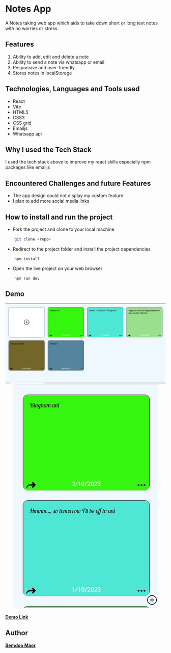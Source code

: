 # Notes App
A Notes taking web app which aids to take down short or long text notes with no worries or stress.

## Features

1. Ability to add, edit and delete a note
2. Ability to send a note via whatsapp or email
3. Responsive and user-friendly
4. Stores notes in localStorage

## Technologies, Languages and Tools used

- React
- Vite
- HTML5
- CSS3
- CSS grid
- Emailjs
- Whatsapp api

## Why I used the Tech Stack

I used the tech stack above to improve my react skills especially npm packages like emailjs

## Encountered Challenges and future Features

- The app design could not display my custom feature
- I plan to add more social media links

## How to install and run the project

- Fork the project and clone to your local machine
```bash
    git clone <repo>
```
- Redirect to the project folder and install the project dependencies
```node
    npm install
```
- Open the live project on your web browser
```node
    npm run dev
```

## Demo

<div align="center">
    <img src="src/assets/desktopScreenshot.jpg" alt="Desktop Screenshot">
    <img src="src/assets/mobileScreenshots.jpg" alt="Mobile Screenshot">
</div>

**[Demo Link]()**

## Author

**[Bemdoo Maor](https://github.com/MaorBemdoo)**